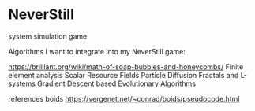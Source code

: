 # NeverStill
system simulation game

Algorithms I want to integrate into my NeverStill game:

https://brilliant.org/wiki/math-of-soap-bubbles-and-honeycombs/
Finite element analysis 
Scalar Resource Fields 
Particle Diffusion 
Fractals and L-systems
Gradient Descent based 
Evolutionary Algorithms 


references
boids https://vergenet.net/~conrad/boids/pseudocode.html


